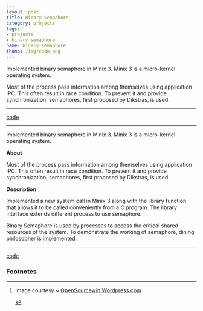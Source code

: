```yaml
---
layout: post
title: Binary Sempahore
category: projects
tags: 
- projects
- binary semaphore
name: binary-semaphore
thumb: /img/code.png
---
```


<p>Implemented binary semaphore in Minix 3. Minix 3 is a micro-kernel operating system.</p>

Most of the process pass information among themselves using application IPC. This often result in race condition. To prevent it and provide synchronization, semaphores, first proposed by Dikstras, is used.<!-- truncate_here -->
- - -

[code][code]

- - -

Implemented binary semaphore in Minix 3. Minix 3 is a micro-kernel operating system. 

**About**

Most of the process pass information among themselves using application IPC. This often result in race condition. To prevent it and provide synchronization, semaphores, first proposed by Dikstras, is used. 

**Description**

Implemented a new system call in Minix 3 along with the library function that allows it to be called conveniently from a C program. The library interface extends different process to use semaphore. 

Binary Semaphore is used by processes to access the critical shared resources of the system. To demonstrate the working of semaphore, dining philosopher is implemented.

- - -

[code][code]


[details]: /projects/binary-semaphore
[code]: https://github.com/tushar-sharma/dining_philosopher

<div class='footnotes'><h3>Footnotes</h3><hr />
  <ol>
    <li id='fn:1'>
         <p>Image courtesy ~ <a href="https://opensourcewin.wordpress.com/2012/03/16/what-is-minix-linux/" target="_blank">OpenSourcewin.Wordpress.com</a>
</p>
         <a href='#fnref:1' rev='footnote'>&#8617;</a>
    </li>
  </ol>
</div>

